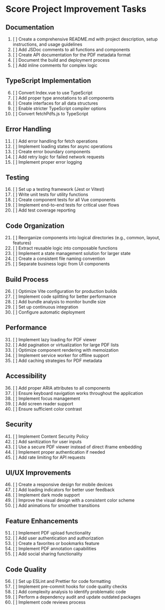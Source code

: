 # Score Project Improvement Tasks

## Documentation
1. [ ] Create a comprehensive README.md with project description, setup instructions, and usage guidelines
2. [ ] Add JSDoc comments to all functions and components
3. [ ] Create API documentation for the PDF metadata format
4. [ ] Document the build and deployment process
5. [ ] Add inline comments for complex logic

## TypeScript Implementation
6. [ ] Convert Index.vue to use TypeScript
7. [ ] Add proper type annotations to all components
8. [ ] Create interfaces for all data structures
9. [ ] Enable stricter TypeScript compiler options
10. [ ] Convert fetchPdfs.js to TypeScript

## Error Handling
11. [ ] Add error handling for fetch operations
12. [ ] Implement loading states for async operations
13. [ ] Create error boundary components
14. [ ] Add retry logic for failed network requests
15. [ ] Implement proper error logging

## Testing
16. [ ] Set up a testing framework (Jest or Vitest)
17. [ ] Write unit tests for utility functions
18. [ ] Create component tests for all Vue components
19. [ ] Implement end-to-end tests for critical user flows
20. [ ] Add test coverage reporting

## Code Organization
21. [ ] Reorganize components into logical directories (e.g., common, layout, features)
22. [ ] Extract reusable logic into composable functions
23. [ ] Implement a state management solution for larger state
24. [ ] Create a consistent file naming convention
25. [ ] Separate business logic from UI components

## Build Process
26. [ ] Optimize Vite configuration for production builds
27. [ ] Implement code splitting for better performance
28. [ ] Add bundle analysis to monitor bundle size
29. [ ] Set up continuous integration
30. [ ] Configure automatic deployment

## Performance
31. [ ] Implement lazy loading for PDF viewer
32. [ ] Add pagination or virtualization for large PDF lists
33. [ ] Optimize component rendering with memoization
34. [ ] Implement service worker for offline support
35. [ ] Add caching strategies for PDF metadata

## Accessibility
36. [ ] Add proper ARIA attributes to all components
37. [ ] Ensure keyboard navigation works throughout the application
38. [ ] Implement focus management
39. [ ] Add screen reader support
40. [ ] Ensure sufficient color contrast

## Security
41. [ ] Implement Content Security Policy
42. [ ] Add sanitization for user inputs
43. [ ] Use a secure PDF viewer instead of direct iframe embedding
44. [ ] Implement proper authentication if needed
45. [ ] Add rate limiting for API requests

## UI/UX Improvements
46. [ ] Create a responsive design for mobile devices
47. [ ] Add loading indicators for better user feedback
48. [ ] Implement dark mode support
49. [ ] Improve the visual design with a consistent color scheme
50. [ ] Add animations for smoother transitions

## Feature Enhancements
51. [ ] Implement PDF upload functionality
52. [ ] Add user authentication and authorization
53. [ ] Create a favorites or bookmarks feature
54. [ ] Implement PDF annotation capabilities
55. [ ] Add social sharing functionality

## Code Quality
56. [ ] Set up ESLint and Prettier for code formatting
57. [ ] Implement pre-commit hooks for code quality checks
58. [ ] Add complexity analysis to identify problematic code
59. [ ] Perform a dependency audit and update outdated packages
60. [ ] Implement code reviews process
